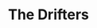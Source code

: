 ---
title: "The Drifters"
summary: "Please note that early releases can be found under . Please be careful before incorrectly re-adding them here. The Drifters, like their name, were an ever-changing group: May - June 1953: **Clyde McPhatter and The Drifters** Clyde McPhatter, David Baughan, William Anderson, David Baldwin, James Johnson August 1953: **Clyde McPhatter and The Drifters** Clyde McPhatter, Bill Pinkney, Gerhart Thrasher, Andrew Thrasher, Willie Ferbee 1953 - 1954: **Clyde McPhatter and The Drifters:** Clyde McPhatter, Bill Pinkney, Gerhart Thrasher, Andrew Thrasher, Jimmy Oliver Mid 1954: **The Drifters:** David Baughan, Bill Pinkney, Gerhart Thrasher, Andrew Thrasher, Jimmy Oliver Late 1954 - March 1955: David Baughan, Bill Pinkney, Gerhart Thrasher, Andrew Thrasher, Johnny Moore, Jimmy Oliver Mid 1955 - August 1955: David Baughan, Bill Pinkney, Gerhart Thrasher, Andrew Thrasher, Jimmy Oliver August 1955 - August 1956: Johnny Moore, Bill Pinkney, Gerhart Thrasher, Andrew Thrasher, Jimmy Oliver August 1956 - Late 1957: Johnny Moore, Gerhart Thrasher, Tommy Evans, Charlie Hughes, Jimmy Oliver Late 1957 - May 1958: Bobby Hendricks, Gerhart Thrasher, Jimmy Millinder, Tommy Evans June 1958 - Mid 1959: Ben E. King, Charlie Thomas, Dock Green, Elsbeary Hobbs, James Clark Mid 1959 - May 1960: Ben E. King, Charlie Thomas, Dock Green, Elsbeary Hobbs, Johnny Lee Williams, Reggie Kimber Mid 1960: Charlie Thomas, Dock Green, Elsbeary Hobbs, James Poindexter, Reggie Kimber Mid 1960: Rudy Lewis, Charlie Thomas, Dock Green, William Van Dyke, Reggie Kimber Mid 1960 - Late 1960: Rudy Lewis, Charlie Thomas, Dock Green, George Grant, Reggie Kimber Late 1960 - Mid 1962: Rudy Lewis, Charlie Thomas, Dock Green, Tommy Evans, Billy Davis Mid 1962 - Late 1962: Rudy Lewis, Charlie Thomas, Tommy Evans, Gene Pearson, Billy Davis Early 1963: Rudy Lewis, Charlie Thomas, Gene Pearson, Johnny Terry, Billy Davis April 1963 - May 1964: Johnny Moore, Rudy Lewis, Charlie Thomas, Gene Pearson, Johnny Terry, Billy Davis May 1964 - Mid 1966: Johnny Moore, Gene Pearson, Johnny Terry, Charlie Thomas, Billy Davis July 1966: Johnny Moore, Gene Pearson, Charlie Thomas, Dan Danbridge, Billy Davis August - September 1966: Johnny Moore, Gene Pearson, Charlie Thomas, William Brent, Billy Davis October 1966 - Early 1967: Johnny Moore, Charlie Thomas, Rick Sheppard, William Brent, Billy Davis Early 1967 - Mid 1967: Johnny Moore, Charlie Thomas, Rick Sheppard, Bill Fredericks, Billy Davis Mid 1967 - Late 1967: Johnny Moore, Rick Sheppard, Bill Fredericks, Charles Baskerville, Billy Davis November 1967: Johnny Moore, Rick Sheppard, Bill Fredericks, Billy Davis December 1967 - Late 1969: Johnny Moore, Rick Sheppard, Bill Fredericks, Milton Turner Late 1969 - Late 1971: Johnny Moore, Rick Sheppard, Bill Fredericks, Don Thomas Early 1972 - Mid 1974: Johnny Moore, Bill Fredericks, Butch Leake, Grant Kitchings, Butch Mann Mid 1974 - Early 1975: Johnny Moore, Clyde Brown, Butch Leake, Grant Kitchings, Butch Mann Mid 1975 - Early 1976: Johnny Moore, Clyde Brown, Butch Leake, Billy Lewis, Butch Mann Early 1976 - Mid 1978: Johnny Moore, Clyde Brown, Joe Blunt, Billy Lewis Mid 1978 - 1979: Clyde Brown, Ray Lewis, Joe Blunt, Billy Lewis, Butch Mann 1980 - 1981: Johnny Moore, Clyde Brown, Ray Lewis, Louis Price Late 1981 - 1983: Ben E. King, Bill Fredericks, Ray Lewis, Louis Price 1983 - 1985: Ben E. King, Johnny Moore, Joe Blunt, Clyde Brown Early 1986 - Late 1986: Ray Lewis, Billy Lewis, Louis Price, Jonah Ellis Early 1987: Johnny Moore, Ray Lewis, Billy Lewis, Gene Jenkins March - May 1987: Johnny Moore, Ray Lewis, Billy Lewis, George Chandler May 1987 - July 1988: Johnny Moore, Ray Lewis, Billy Lewis, John Thurston August 1988 - October 1989: Johnny Moore, Billy Lewis, John Thurston, Joe Cofie October - November 1989: Johnny Moore, Joe Cofie, John Thurston, George Chandler November 1989: Johnny Moore, Joe Cofie, John Thurston, Tony Jackson November - December 1989: Johnny Moore, Joe Cofie, John Thurston, Keith John Early 1990 - Mid 1990: Johnny Moore, Joe Cofie, John Thurston, Peter Lamarr Late 1990: Johnny Moore, Roy Hemmings, Joe Cofie, Patrick Alan Early - Mid 1991: Johnny Moore, Roy Hemmings, Joe Cofie, Peter Lamarr Mid 1991 - Early 1995: Johnny Moore, Roy Hemmings, Joe Cofie, Rohan Delano Turney Early 1995 - Late 1996: Johnny Moore, Roy Hemmings, Rohan Delano Turney, Jason Leigh Late 1996 - Dec 1998: Johnny Moore, Roy Hemmings, Rohan Delano Turney, Peter Lamarr Mid 1998 - Late 2001: Roy Hemmings, Rohan Delano Turney, Patrick Alan, Peter Lamarr Early 2002 - Late 2003: Roy Hemmings, Rohan Delano Turney, Patrick Alan, Victor Bynoe 2004 to present : Peter Lamarr, Rohan Delano Turney, Patrick Alan, Victor Bynoe Inducted into Rock And Roll Hall of Fame in 1988 . Official sources: ‘Rockin’ & Driftin’ – The Drifters Box - 1996 ‘The Drifters – Save The Last Dance For Me’ by Tony Allan with Faye Treadwell - 1997 ‘The Definitive Drifters’ – 2003"
slug: "the-drifters"
image: "the-drifters.jpg"
apple_music_artist_url: "https://music.apple.com/gb/artist/the-drifters/576693"
wikipedia_url: "none"
---